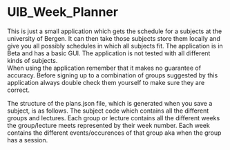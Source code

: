 # UIB_Week_Planner

This is just a small application which gets the schedule for a subjects at the university of Bergen.
It can then take those subjects store them locally and give you all possibly schedules in which all subjects fit. 
The application is in Beta and has a basic GUI. The application is not tested with all different kinds of subjects.  
When using the application remember that it makes no guarantee of accuracy. Before signing up to a combination of groups
suggested by this application always double check them yourself to make sure they are correct. 

The structure of the plans.json file, which is generated when you save a subject, is as follows.
The subject code which contains all the different groups and lectures. Each group or lecture contains all the different weeks the group/lecture meets represented by their week number. Each week contains the different events/occurences of that group aka when the group has a session. 
